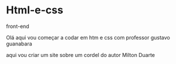 # Html-e-css

front-end

Olá aqui vou começar a codar em htm e css
com professor gustavo guanabara

aqui vou criar um site sobre um cordel do
autor Milton Duarte
